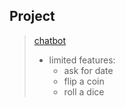## Project
> [chatbot](https://andydiii.github.io/REACT/lesson4-Css,Hooks,finish%20the%20chatbot%20Features/chatbot.html)
>   - limited features: 
>       - ask for date
>       - flip a coin
>       - roll a dice